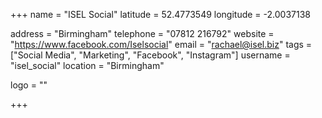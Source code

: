+++
name = "ISEL Social"
latitude = 52.4773549
longitude = -2.0037138

address = "Birmingham"
telephone = "07812 216792"
website = "https://www.facebook.com/Iselsocial"
email = "rachael@isel.biz"
tags = ["Social Media", "Marketing", "Facebook", "Instagram"]
username = "isel_social"
location = "Birmingham"

logo = ""

+++
